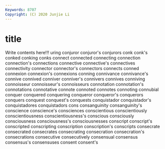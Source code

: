 ```yaml
---
Keywords: 8707
Copyright: (C) 2020 Junjie Li
---
```


# title

Write contents here!!!
uring 
conjuror 
conjuror's 
conjurors 
conk 
conk's
conked 
conking 
conks 
connect 
connected 
connecting 
connection 
connection's 
connections 
connective
connective's 
connectives 
connectivity 
connector 
connector's 
connectors 
connects 
conned 
connexion 
connexion's
connexions 
conning 
connivance 
connivance's 
connive 
connived 
conniver 
conniver's 
connivers 
connives
conniving 
connoisseur 
connoisseur's 
connoisseurs 
connotation 
connotation's 
connotations 
connotative 
connote 
connoted
connotes 
connoting 
connubial 
conquer 
conquered 
conquering 
conqueror 
conqueror's 
conquerors 
conquers
conquest 
conquest's 
conquests 
conquistador 
conquistador's 
conquistadores 
conquistadors 
cons 
consanguinity 
consanguinity's
conscience 
conscience's 
consciences 
conscientious 
conscientiously 
conscientiousness 
conscientiousness's 
conscious 
consciously 
consciousness
consciousness's 
consciousnesses 
conscript 
conscript's 
conscripted 
conscripting 
conscription 
conscription's 
conscripts 
consecrate
consecrated 
consecrates 
consecrating 
consecration 
consecration's 
consecrations 
consecutive 
consecutively 
consensual 
consensus
consensus's 
consensuses 
consent 
consent's 
